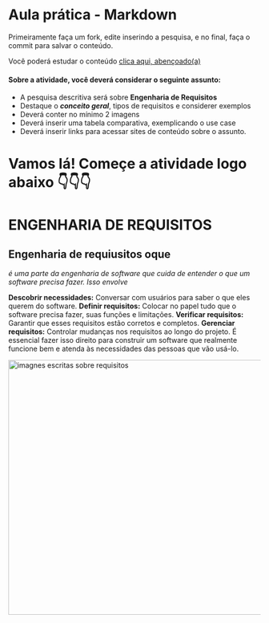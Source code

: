 # Aula prática - Markdown

Primeiramente faça um fork, edite inserindo a pesquisa, e no final, faça o commit para salvar o conteúdo.

Você poderá estudar o conteúdo [clica aqui, abençoado(a)](https://docs.pipz.com/central-de-ajuda/learning-center/guia-basico-de-markdown#open)

#### Sobre a atividade, você deverá considerar o seguinte assunto:

- A pesquisa descritiva será sobre **Engenharia de Requisitos**
- Destaque o **_conceito geral_**, tipos de requisitos e considerer exemplos
- Deverá conter no mínimo 2 imagens
- Deverá inserir uma tabela comparativa, exemplicando o use case
- Deverá inserir links para acessar sites de conteúdo sobre o assunto.

# Vamos lá! Começe a atividade logo abaixo 👇👇👇

# ENGENHARIA DE REQUISITOS
## Engenharia de requiusitos oque 
_é uma parte da engenharia de software que cuida de entender o que um software precisa fazer. Isso envolve_

**Descobrir necessidades:** Conversar com usuários para saber o que eles querem do software.
**Definir requisitos:** Colocar no papel tudo que o software precisa fazer, suas funções e limitações.
**Verificar requisitos:** Garantir que esses requisitos estão corretos e completos.
**Gerenciar requisitos:** Controlar mudanças nos requisitos ao longo do projeto.
É essencial fazer isso direito para construir um software que realmente funcione bem e atenda às necessidades das pessoas que vão usá-lo.

<img src="https://4.bp.blogspot.com/-jEyIVkoHMGQ/VAHod8bTrWI/AAAAAAAAIDI/Apz2T2hqe20/s1600/Engenharia%2Bde%2BRequisitos.jpg" alt="imagnes escritas sobre requisitos" width="508px">






